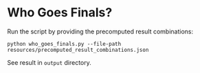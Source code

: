 # Who Goes Finals?
Run the script by providing the precomputed result combinations:
```
python who_goes_finals.py --file-path resources/precomputed_result_combinations.json
```
See result in `output` directory.
